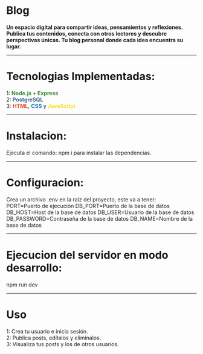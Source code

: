 # Blog
**Un espacio digital para compartir ideas, pensamientos y reflexiones. Publica tus contenidos, conecta con otros lectores y descubre perspectivas únicas. Tu blog personal donde cada idea encuentra su lugar.**  

---------------------------------

# Tecnologias Implementadas:  
1: <span style="color:#3C873A; font-weight:bold;">Node.js + Express</span>  
2: <span style="color:#336791; font-weight:bold;">PostgreSQL</span>  
3: <span style="color:#E34F26; font-weight:bold;">HTML</span>, <span style="color:#1572B6; font-weight:bold;">CSS</span> y <span style="color:#F7DF1E; font-weight:bold;">JavaScript</span>  

---------------------------------

# Instalacion:  
Ejecuta el comando: npm i  para instalar las dependencias.  

---------------------------------

# Configuracion:
Crea un archivo .env en la raiz del proyecto, este va a tener:  
     PORT=Puerto de ejecución
     DB_PORT=Puerto de la base de datos
     DB_HOST=Host de la base de datos
     DB_USER=Usuario de la base de datos
     DB_PASSWORD=Contraseña de la base de datos
     DB_NAME=Nombre de la base de datos

---------------------------------

# Ejecucion del servidor en modo desarrollo:
npm run dev  

---------------------------------

# Uso
1: Crea tu usuario e inicia sesión.  
2: Publica posts, edítalos y elimínalos.  
3:  Visualiza tus posts y los de otros usuarios.


